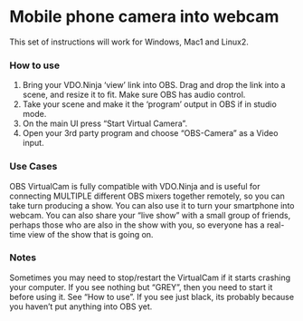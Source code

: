 # Mobile phone camera into webcam

This set of instructions will work for Windows, Mac1 and Linux2.

### How to use

1. Bring your VDO.Ninja ‘view’ link into OBS. Drag and drop the link into a scene, and resize it to fit. Make sure OBS has audio control.
2. Take your scene and make it the ‘program’ output in OBS if in studio mode.
3. On the main UI press “Start Virtual Camera”.
4. Open your 3rd party program and choose “OBS-Camera” as a Video input.

### Use Cases

OBS VirtualCam is fully compatible with VDO.Ninja and is useful for connecting MULTIPLE different OBS mixers together remotely, so you can take turn producing a show. You can also use it to turn your smartphone into webcam. You can also share your “live show” with a small group of friends, perhaps those who are also in the show with you, so everyone has a real-time view of the show that is going on.

### Notes

Sometimes you may need to stop/restart the VirtualCam if it starts crashing your computer. If you see nothing but “GREY”, then you need to start it before using it. See “How to use”. If you see just black, its probably because you haven’t put anything into OBS yet.
